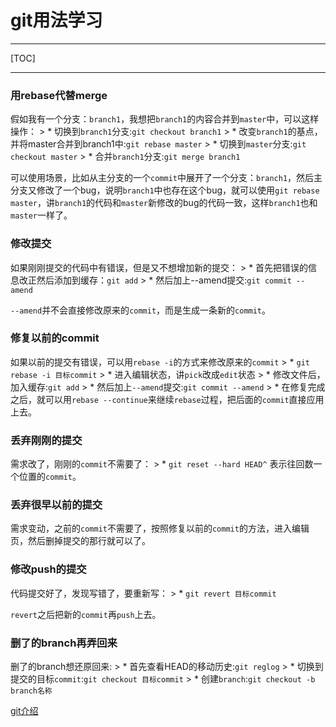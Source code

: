 # git用法学习

---

[TOC]

---

### 用rebase代替merge

假如我有一个分支：`branch1`，我想把`branch1`的内容合并到`master`中，可以这样操作：
    > * 切换到`branch1`分支:`git checkout branch1`
    > * 改变`branch1`的基点，并将master合并到branch1中:`git rebase master`
    > * 切换到`master`分支:`git checkout master`
    > * 合并`branch1`分支:`git merge branch1`

可以使用场景，比如从主分支的一个`commit`中展开了一个分支：`branch1`，然后主分支又修改了一个bug，说明`branch1`中也存在这个bug，就可以使用`git rebase master`，讲`branch1`的代码和`master`新修改的bug的代码一致，这样`branch1`也和`master`一样了。

### 修改提交

如果刚刚提交的代码中有错误，但是又不想增加新的提交：
    > * 首先把错误的信息改正然后添加到缓存：`git add`
    > * 然后加上--amend提交:`git commit --amend`
    
`--amend`并不会直接修改原来的`commit`，而是生成一条新的`commit`。

### 修复以前的commit

如果以前的提交有错误，可以用`rebase -i`的方式来修改原来的`commit`
    > * `git rebase -i 目标commit`
    > * 进入编辑状态，讲`pick`改成`edit`状态
    > * 修改文件后，加入缓存:`git add`
    > * 然后加上`--amend`提交:`git commit --amend`
    > * 在修复完成之后，就可以用`rebase --continue`来继续`rebase`过程，把后面的`commit`直接应用上去。

### 丢弃刚刚的提交

需求改了，刚刚的`commit`不需要了：
    > * `git reset --hard HEAD^`
表示往回数一个位置的`commit`。

### 丢弃很早以前的提交

需求变动，之前的`commit`不需要了，按照修复以前的`commit`的方法，进入编辑页，然后删掉提交的那行就可以了。

### 修改push的提交

代码提交好了，发现写错了，要重新写：
    > * `git revert 目标commit`
    
`revert`之后把新的`commit`再`push`上去。
    
### 删了的branch再弄回来

删了的branch想还原回来:
    > * 首先查看HEAD的移动历史:`git reglog`
    > * 切换到提交的目标`commit`:`git checkout 目标commit`
    > * 创建`branch`:`git checkout -b branch名称`
    
[git介绍](https://git-scm.com/about)
